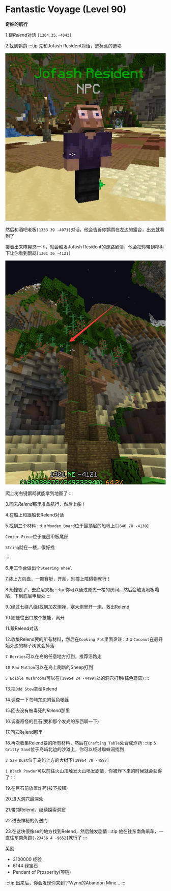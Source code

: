 # Fantastic Voyage (Level 90)
**奇妙的航行**

1.跟*Relend*对话 `[1304,35,-4043]`

2.找到鹦鹉
:::tip
先和Jofash Resident对话，选标蓝的选项

![你可以很轻松的找到他，他会在附近晃悠](/assets/img/lvl90-1.jpg)

然后和酒吧老板`[1333 39 -4071]`对话，他会告诉你鹦鹉在左边的露台，出去就看到了

接着出来瞎晃悠一下，就会触发Jofash Resident的走路剧情，他会把你带到椰树下让你看到鹦鹉`[1301 36 -4121]`

![](/assets/img/lvl90-3.jpg)

爬上树右键鹦鹉就能拿到地图了
:::

3.回去*Relend*那里准备航行，然后上船！

4.在船上和跟船长Relend对话

5.找到三个材料
:::tip
`Wooden Board`位于最顶层的船帆上`[2640 78 -4130]`

`Center Piece`位于底层甲板尾部

`String`就在一楼，很好找

:::

6.用工作台做出个`Steering Wheel`

7.装上方向盘，一颗赛艇，开船，别撞上障碍物就行！

8.船撞毁了，去底层夹板
:::tip
你可以通过原先一楼的房间，然后会触发地板塌陷，下到底层甲板处
:::

9.(经过七绕八绕)找到加农炮弹，塞大炮里开一炮，救出Relend

10.随便往出口放个技能，离开

11.跟Relend对话

12.收集Relend要的所有材料，然后在`Cooking Pot`里面烹饪
:::tip
`Coconut`在最开始旁边的椰子树就会掉落

`7 Berries`可以在岛的任意地方打到，推荐沿路走

`10 Raw Mutton`可以在岛上刷新的Sheep打到

`5 Edible Mushrooms`可以在`[19954 24 -4499]`处的洞穴打到(棕色蘑菇)
:::


13.把`Odd Stew`拿给Relend

14.调查一下岛屿东边的蓝色帐篷

15.回去没有被毒死的*Relend*那里

16.调查奇怪的巨石(要和那个发光的东西聊一下)

17.回去Relend那里

18.再次收集Relend要的所有材料，然后在`Crafting Table`处合成炸药
:::tip
`5 Gritty Sand`位于岛屿北边的沙滩上，你可以经过蜘蛛洞找到

`3 Saw Dust`位于岛屿上方的大树下`[19964 78 -4587]`

`1 Black Powder`可以前往火山顶触发火山喷发剧情，你被炸下来的时候就会获得了
:::

19.在巨石前放置炸药(按下按钮)

20.进入洞穴最深处

21.带领Relend，继续探索洞窟

22.进去神秘的传送门

23.在这块很像se的地方找到Relend，然后触发剧情
:::tip
他在往东南角飙车，一直往东南角跑`[-23456 4 -9652]`就行了
:::


奖励
+ 3100000 经验
+ 6144 绿宝石
+ Pendant of Prosperity(项链)

:::tip
出来后，你会发现你来到了Wynn的Abandon Mine...
:::